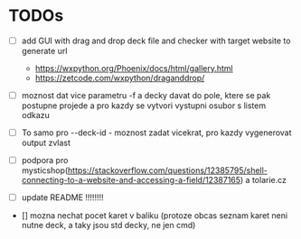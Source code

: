 # TODOs
- [ ] add GUI with drag and drop deck file and checker with target website to generate url
    - https://wxpython.org/Phoenix/docs/html/gallery.html
    - https://zetcode.com/wxpython/draganddrop/
- [ ] moznost dat vice parametru -f a decky davat do pole, ktere se pak postupne projede a pro kazdy se vytvori vystupni osubor s listem odkazu
- [ ] To samo pro --deck-id - moznost zadat vicekrat, pro kazdy vygenerovat output zvlast
- [ ] podpora pro mysticshop(https://stackoverflow.com/questions/12385795/shell-connecting-to-a-website-and-accessing-a-field/12387165) a tolarie.cz

- [ ] update README !!!!!!!!

- [] mozna nechat pocet karet v baliku (protoze obcas seznam karet neni nutne deck, a taky jsou std decky, ne jen cmd)
